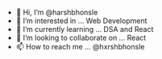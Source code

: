 - 👋 Hi, I’m @harshbhonsle
- 👀 I’m interested in ... Web Development
- 🌱 I’m currently learning ... DSA and React
- 💞️ I’m looking to collaborate on ... React
- 📫 How to reach me ... @hxrshbhonsle

<!---
harshbhonsle/harshbhonsle is a ✨ special ✨ repository because its `README.md` (this file) appears on your GitHub profile.
You can click the Preview link to take a look at your changes.
--->
